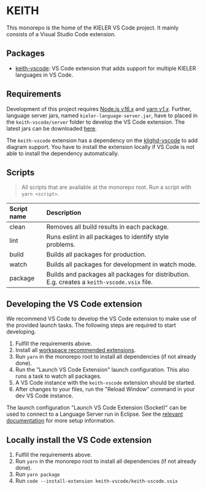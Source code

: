 # KEITH

This monorepo is the home of the KIELER VS Code project. It mainly consists of a Visual Studio Code extension.

## Packages

-   [keith-vscode](./packages/keith-vscode): VS Code extension that adds support for multiple KIELER
    languages in VS Code.

## Requirements

Development of this project requires [Node.js _v16.x_](https://nodejs.org) and
[yarn _v1.x_](https://classic.yarnpkg.com/). Further, language server jars, named
`kieler-language-server.jar`, have to placed in the `keith-vscode/server` folder to develop
the VS Code extension. The latest jars can be downloaded
[here](https://rtsys.informatik.uni-kiel.de/~kieler/files/nightly/sccharts/ls/).

The `keith-vscode` extension has a dependency on the
[klighd-vscode](https://github.com/kieler/klighd-vscode) to add diagram support. You have to install
the extension locally if VS Code is not able to install the dependency automatically.

## Scripts

> All scripts that are available at the monorepo root. Run a script with `yarn <script>`.

| Script name | Description                                                                                 |
| :---------- | :------------------------------------------------------------------------------------------ |
| clean       | Removes all build results in each package.                                                  |
| lint        | Runs eslint in all packages to identify style problems.                                     |
| build       | Builds all packages for production.                                                         |
| watch       | Builds all packages for development in watch mode.                                          |
| package     | Builds and packages all packages for distribution. E.g. creates a `keith-vscode.vsix` file. |

## Developing the VS Code extension

We recommend VS Code to develop the VS Code extension to make use of the provided launch tasks. The
following steps are required to start developing.

1. Fulfill the requirements above.
1. Install all
   [workspace recommended extensions](https://code.visualstudio.com/docs/editor/extension-marketplace#_recommended-extensions).
1. Run `yarn` in the monorepo root to install all dependencies (if not already done).
1. Run the "Launch VS Code Extension" launch configuration. This also runs a task to watch all packages.
1. A VS Code instance with the `keith-vscode` extension should be started.
1. After changes to your files, run the "Reload Window" command in your dev VS Code instance.

The launch configuration "Launch VS Code Extension (Socket)" can be used to connect to a Language Server
run in Eclipse. See the
[relevant documentation](https://rtsys.informatik.uni-kiel.de/confluence/display/KIELER/Running+KEITH#RunningKEITH-SettingupyourEclipse)
for more setup information.

## Locally install the VS Code extension

1. Fulfill the requirements above.
1. Run `yarn` in the monorepo root to install all dependencies (if not already done).
1. Run `yarn package`
1. Run `code --install-extension keith-vscode/keith-vscode.vsix`
